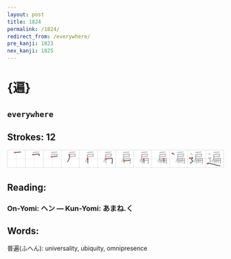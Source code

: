 ```yaml
---
layout: post
title: 1824
permalink: /1824/
redirect_from: /everywhere/
pre_kanji: 1823
nex_kanji: 1825
---
```


# {遍}

## `everywhere`

## Strokes: 12

<div class="stroke"><img src="../images/E9818D.png" /></div>

## Reading:

### On-Yomi: ヘン &mdash; Kun-Yomi: あまね.く

## Words:

普遍(ふへん): universality, ubiquity, omnipresence
